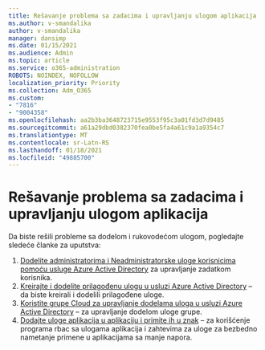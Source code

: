 ```yaml
---
title: Rešavanje problema sa zadacima i upravljanju ulogom aplikacija
ms.author: v-smandalika
author: v-smandalika
manager: dansimp
ms.date: 01/15/2021
ms.audience: Admin
ms.topic: article
ms.service: o365-administration
ROBOTS: NOINDEX, NOFOLLOW
localization_priority: Priority
ms.collection: Adm_O365
ms.custom:
- "7816"
- "9004358"
ms.openlocfilehash: aa2b3ba3648723715e9553f95c3a01fd3d7d9485
ms.sourcegitcommit: a61a29dbd0382370fea0be5fa4a61c9a1a9354c7
ms.translationtype: MT
ms.contentlocale: sr-Latn-RS
ms.lasthandoff: 01/18/2021
ms.locfileid: "49885700"
---
```

# <a name="troubleshoot-issues-with-application-role-assignment-and-management"></a>Rešavanje problema sa zadacima i upravljanju ulogom aplikacija

Da biste rešili probleme sa dodelom i rukovodećom ulogom, pogledajte sledeće članke za uputstva:

1. [Dodelite administratorima i Neadministratorske uloge korisnicima pomoću usluge Azure Active Directory](https://docs.microsoft.com/azure/active-directory/fundamentals/active-directory-users-assign-role-azure-portal) za upravljanje zadatkom korisnika.
2. [Kreirajte i dodelite prilagođenu ulogu u usluzi Azure Active Directory](https://docs.microsoft.com/azure/active-directory/roles/custom-create) – da biste kreirali i dodelili prilagođene uloge.
3. [Koristite grupe Cloud za upravljanje dodelama uloga u usluzi Azure Active Directory](https://docs.microsoft.com/azure/active-directory/roles/groups-concept) – za upravljanje dodelom uloge grupe.
4. [Dodajte uloge aplikacija u aplikaciju i primite ih u znak](https://docs.microsoft.com/azure/active-directory/develop/howto-add-app-roles-in-azure-ad-apps#app-roles-vs-groups) – za korišćenje programa rbac sa ulogama aplikacija i zahtevima za uloge za bezbedno nametanje primene u aplikacijama sa manje napora.
